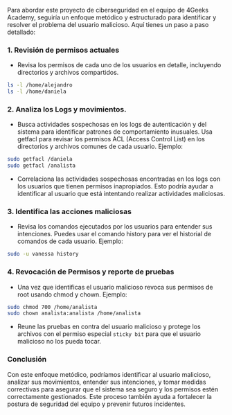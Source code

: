 Para abordar este proyecto de ciberseguridad en el equipo de 4Geeks Academy, seguiría un enfoque metódico y estructurado para identificar y resolver el problema del usuario malicioso. Aquí tienes un paso a paso detallado:

### 1. Revisión de permisos actuales

- Revisa los permisos de cada uno de los usuarios en detalle, incluyendo directorios y archivos compartidos.

```bash
ls -l /home/alejandro 
ls -l /home/daniela 
```

### 2. Analiza los Logs y movimientos.

- Busca actividades sospechosas en los logs de autenticación y del sistema para identificar patrones de comportamiento inusuales. Usa getfacl para revisar los permisos ACL (Access Control List) en los directorios y archivos comunes de cada usuario. Ejemplo:

```bash
sudo getfacl /daniela
sudo getfacl /analista
```
- Correlaciona las actividades sospechosas encontradas en los logs con los usuarios que tienen permisos inapropiados. Esto podría ayudar a identificar al usuario que está intentando realizar actividades maliciosas.


### 3. Identifica las acciones maliciosas

- Revisa los comandos ejecutados por los usuarios para entender sus intenciones. Puedes usar el comando history para ver el historial de comandos de cada usuario. Ejemplo: 

```bash
sudo -u vanessa history
```

### 4. Revocación de Permisos y reporte de pruebas

- Una vez que identificas el usuario malicioso revoca sus permisos de root usando chmod y chown. Ejemplo:

```bash
sudo chmod 700 /home/analista
sudo chown analista:analista /home/analista
```

- Reune las pruebas en contra del usuario malicioso y protege los archivos con el permiso especial `sticky bit` para que el usuario malicioso  no los pueda tocar.



### Conclusión

Con este enfoque metódico, podríamos identificar al usuario malicioso, analizar sus movimientos, entender sus intenciones, y tomar medidas correctivas para asegurar que el sistema sea seguro y los permisos estén correctamente gestionados. Este proceso también ayuda a fortalecer la postura de seguridad del equipo y prevenir futuros incidentes.
